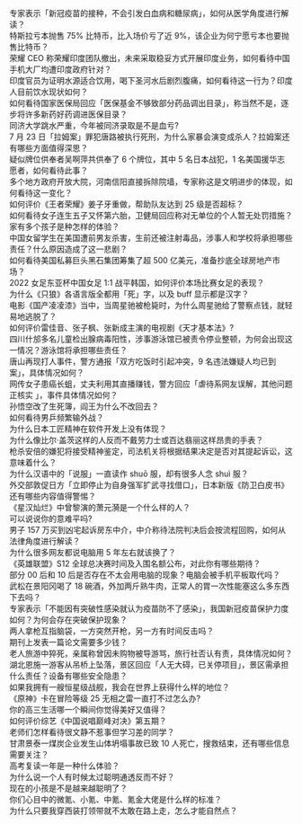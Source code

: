 专家表示「新冠疫苗的接种，不会引发白血病和糖尿病」，如何从医学角度进行解读？  
特斯拉亏本抛售 75% 比特币，比入场价亏了近 9%，该企业为何宁愿亏本也要抛售比特币？  
荣耀 CEO 称荣耀印度团队撤出，未来采取稳妥方式开展印度业务，如何看待中国手机大厂均遭印度政府针对？  
印度官员为证明水源适合饮用，喝下圣河水后剧烈腹痛，如何看待这一行为？印度人目前饮水现状如何？  
如何看待国家医保局回应「医保基金不够致部分药品调出目录」，称当然不是，逐步将许多新药好药调进医保目录？  
同济大学跳水严重，今年被同济录取是不是血亏?  
7 月 23 日「拉姆案」罪犯唐路被执行死刑，为什么家暴会演变成杀人？拉姆案还有哪些方面值得深思？  
疑似牌位供奉者吴啊萍共供奉了 6 个牌位，其中 5 名日本战犯，1 名美国援华志愿者，如何看待此事？  
多个地方政府开放大院，河南信阳直接拆除院墙，专家称这是文明进步的体现，如何看待这一变化？  
如何评价《王者荣耀》姜子牙重做，帮助队友达到 25 级是否超标？  
如何看待女子连生五子又怀第六胎，卫健局回应称对无单位的个人暂无处罚措施？家有多个孩子是种怎样的体验？  
中国女留学生在美国遭前男友杀害，生前还被注射毒品，涉事人和学校将承担哪些责任？什么原因造成了这一悲剧？  
如何看待美国私募巨头黑石集团筹集了超 500 亿美元，准备抄底全球房地产市场？  
2022 女足东亚杯中国女足 1:1 战平韩国，如何评价本场比赛女足的表现？  
为什么《只狼》各语言版全都用「死」字，以及 buff 显示都是汉字？  
电影《国产凌凌漆》当中，当周星驰被枪毙时，为什么周星驰给了警察点钱，就轻易地逃脱了？  
如何评价雷佳音、张子枫、张新成主演的电视剧《天才基本法》?  
四川什邡多名儿童检出腺病毒阳性，涉事游泳馆已被责令停业整顿，为何会出现这一情况？游泳馆将承担哪些责任？  
唐山再现打人事件，警方通报「双方吃饭时引起冲突，9 名违法嫌疑人均已到案」，具体情况如何？  
网传女子患癌长蛆，丈夫利用其直播赚钱，警方回应「虐待系网友误解，其他问题正核实 」，事件具体情况如何？  
孙悟空改了生死簿，阎王为什么不改回去？  
如何看待男乒频繁输外战？  
为什么日本工匠精神在软件开发上没有体现？  
为什么像比尔·盖茨这样的人反而不戴劳力士或百达翡丽这样昂贵的手表？  
枪杀安倍的嫌犯将接受精神鉴定，司法机关将根据结果决定是否对其提起诉讼，这意味着什么？  
为什么汉语中的「说服」一直读作 shuō 服，却有很多人念 shuì 服？  
外交部敦促日方「立即停止为自身强军扩武寻找借口」，日本新版《防卫白皮书》还有哪些内容值得警惕？  
《星汉灿烂》中曾黎演的萧元漪是一个什么样的人？  
可以说说你的意难平吗?  
男子 157 万买到凶宅起诉房东中介，中介称待法院判决后会按流程回购，如何从法律角度进行解读？  
为什么很多网友都说电脑用 5 年左右就该换了？  
《英雄联盟》S12 全球总决赛时间及入围名额公布，对此你有哪些期待？  
部分 00 后和 10 后是否存在不太会用电脑的现象？电脑会被手机平板取代吗？  
武松在景阳冈喝了 18 碗酒，外加两斤熟牛肉，正常人的胃一次性能塞这么多东西下去吗？  
专家表示「不能因有突破性感染就认为疫苗防不了感染」，我国新冠疫苗保护力度如何？为何会存在突破保护现象？  
两人拿枪互指脑袋，一方突然开枪，另一方有时间反击吗？  
期刊上发表一篇论文需要多少钱？  
老人旅游中猝死，亲属称曾因未购物被导游骂，旅行社否认有责，具体情况如何？  
湖北恩施一游客从吊桥上坠落，景区回应「人无大碍，已关停项目」，景区需承担什么责任？设备有哪些安全隐患？  
如果我拥有一艘恒星级战舰，我会在世界上获得什么样的地位？  
《原神》卡在冒险等级 25 无相之雷一直打不过怎么办?  
你的高三生活哪一个瞬间你觉得美好又值得？  
如何评价综艺《中国说唱巅峰对决》第五期？  
老师们怎样看待很文静不惹事但学习差的同学？  
甘肃景泰一煤炭企业发生山体坍塌事故已致 10 人死亡，搜救结束，还有哪些信息需要关注？  
高考复读一年是一种什么体验？  
为什么说一个人有时候太过聪明通透反而不好？  
现在的小孩是不是越来越聪明了？  
你们心目中的微氪、小氪、中氪、氪金大佬是什么样的标准？  
为什么只要我穿西装打领带就不太敢在路上走，怎么才能自然点？  
